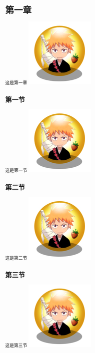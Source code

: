 # 第一章
这是第一章
![第一章图片](img/head.jpg)

## 第一节
这是第一节
![第一节图片](img/head.jpg)

## 第二节
这是第二节
![第二节图片](img/head.jpg)

## 第三节
这是第三节
![第三节图片](img/head.jpg)
